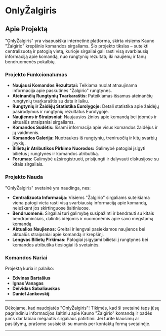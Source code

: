 # OnlyŽalgiris

## Apie Projektą

"OnlyŽalgiris" yra visapusiška internetinė platforma, skirta visiems Kauno "Žalgirio" krepšinio komandos sirgaliams. Šio projekto tikslas – suteikti centralizuotą ir patogią vietą, kurioje sirgaliai gali rasti visą svarbiausią informaciją apie komandą, nuo rungtynių rezultatų iki naujienų ir fanų bendruomenės pokalbių.

### Projekto Funkcionalumas

- **Naujausi Komandos Rezultatai:** Teikiama nuolat atnaujinama informacija apie paskutines "Žalgirio" rungtynes.
- **Ateinančių Rungtynių Tvarkaraštis:** Pateikiamas išsamus ateinančių rungtynių tvarkaraštis su data ir laiku.
- **Rungtynių ir Žaidėjų Statistika Eurolygoje:** Detali statistika apie žaidėjų pasirodymus ir rungtynių rezultatus Eurolygoje.
- **Naujienos ir Straipsniai:** Naujausios žinios apie komandą bei įdomūs ir aktualūs straipsniai sirgaliams.
- **Komandos Sudėtis:** Išsami informacija apie visus komandos žaidėjus ir jų vaidmenis.
- **Komandos Galerija:** Nuotraukos iš rungtynių, treniruočių ir kitų svarbių įvykių.
- **Bilietų ir Atributikos Pirkimo Nuorodos:** Galimybė patogiai įsigyti bilietus į rungtynes ir komandos atributiką.
- **Forumas:** Galimybė užsiregistruoti, prisijungti ir dalyvauti diskusijose su kitais sirgaliais.

### Projekto Nauda

"OnlyŽalgiris" svetainė yra naudinga, nes:
- **Centralizuota Informacija:** Visiems "Žalgirio" sirgaliams suteikiama viena patogi vieta rasti visą svarbiausią informaciją apie komandą, neieškant jos skirtinguose šaltiniuose.
- **Bendruomenė:** Sirgaliai turi galimybę susipažinti ir bendrauti su kitais bendraminčiais, dalintis idėjomis ir nuomonėmis apie savo mėgstamą komandą.
- **Aktualios Naujienos:** Greitai ir lengvai pasiekiamos naujienos bei aktualūs straipsniai apie komandą ir krepšinį.
- **Lengvas Bilietų Pirkimas:** Patogiai įsigyjami bilietai į rungtynes bei komandos atributika tiesiogiai iš svetainės.

### Komandos Nariai

Projektą kuria ir palaiko:
- **Edvinas Bartašius**
- **Ignas Vanagas**
- **Deividas Sabaliauskas**
- **Daniel Jankovskij**

---

Dėkojame, kad naudojatės "OnlyŽalgiris"! Tikimės, kad ši svetainė taps jūsų pagrindiniu informacijos šaltiniu apie Kauno "Žalgirio" komandą ir padės jums dar labiau mėgautis sirgaliaus patirtimi. Jei turite klausimų ar pasiūlymų, prašome susisiekti su mumis per kontaktų formą svetainėje.

---
